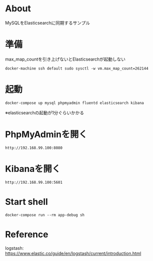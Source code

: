 # About

MySQLをElasticsearchに同期するサンプル

# 準備

max_map_countを引き上げないとElasticsearchが起動しない

```
docker-machine ssh default sudo sysctl -w vm.max_map_count=262144
```

# 起動

```
docker-compose up mysql phpmyadmin fluentd elasticsearch kibana
```

※elasticsearchの起動が1分ぐらいかかる

# PhpMyAdminを開く

```
http://192.168.99.100:8080
```

# Kibanaを開く

```
http://192.168.99.100:5601
```

# Start shell

```
docker-compose run --rm app-debug sh
```


# Reference

logstash: https://www.elastic.co/guide/en/logstash/current/introduction.html